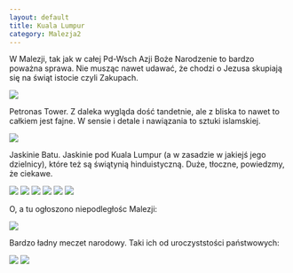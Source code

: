 ```yaml
---
layout: default
title: Kuala Lumpur
category: Malezja2
---
```


W Malezji, tak jak w całej Pd-Wsch Azji Boże Narodzenie to bardzo poważna sprawa. Nie musząc nawet udawać, że chodzi o Jezusa skupiają się na świąt istocie czyli Zakupach.

<img src='https://lh3.googleusercontent.com/QMN8eV0sAK309Jnl3JPA8IYUDCYQ0n86W5uMjoBfHRn-qkna_NgDfi_u8XNivtSmBdq0nUcqvH0wQb3o3wr83OvdHPZfC_TSp_LaKktsOEwz6Yt9UbD4-R5mGgvxPzCKQYOHImZ5En96WC53M-o8dqIQtbJSMa1uWrT4SvI7Vr4gXlbaT-zM3nxQv9AUxLTNPVT_iQVGpHTMqx-yGm_3lBLh4RWr_gN5hvvV48IcU7kCTwnFj_zuysf-x1F8L6I6-bIDOPj_OyKFGrnMHWapuWFiazG3RHyuCTb_4HcgRK1Pisk5LJ__SJIxp5K_N5n8f3Mcx3S4Wkn4yIwpKtNorR10oI56AXGiMiXwodkQEkkPO3NZq3pkV8EyrYf7qM-sMAQlOVzjAGHJ2ZyePNjgSYHfGKD7TtWwqZ_LlnZovgz746uz_Hh_-3Jp1RFp4-C3oIBHmcAFnhcLICbwMItzA9omZAywPKiDvrqlEUH-P15baYdVhKKOPs0nn-SpGJk7R3tlE0aY33y82JtVbapB9Bzyc64vXCT9tFmIYphQyKhfc9Yuou35NMVyHw5ovwYY1kEaNg=w1083-h609-no' srcset='https://lh3.googleusercontent.com/QMN8eV0sAK309Jnl3JPA8IYUDCYQ0n86W5uMjoBfHRn-qkna_NgDfi_u8XNivtSmBdq0nUcqvH0wQb3o3wr83OvdHPZfC_TSp_LaKktsOEwz6Yt9UbD4-R5mGgvxPzCKQYOHImZ5En96WC53M-o8dqIQtbJSMa1uWrT4SvI7Vr4gXlbaT-zM3nxQv9AUxLTNPVT_iQVGpHTMqx-yGm_3lBLh4RWr_gN5hvvV48IcU7kCTwnFj_zuysf-x1F8L6I6-bIDOPj_OyKFGrnMHWapuWFiazG3RHyuCTb_4HcgRK1Pisk5LJ__SJIxp5K_N5n8f3Mcx3S4Wkn4yIwpKtNorR10oI56AXGiMiXwodkQEkkPO3NZq3pkV8EyrYf7qM-sMAQlOVzjAGHJ2ZyePNjgSYHfGKD7TtWwqZ_LlnZovgz746uz_Hh_-3Jp1RFp4-C3oIBHmcAFnhcLICbwMItzA9omZAywPKiDvrqlEUH-P15baYdVhKKOPs0nn-SpGJk7R3tlE0aY33y82JtVbapB9Bzyc64vXCT9tFmIYphQyKhfc9Yuou35NMVyHw5ovwYY1kEaNg=w1400-h9999-no 1400w' srcset='https://lh3.googleusercontent.com/QMN8eV0sAK309Jnl3JPA8IYUDCYQ0n86W5uMjoBfHRn-qkna_NgDfi_u8XNivtSmBdq0nUcqvH0wQb3o3wr83OvdHPZfC_TSp_LaKktsOEwz6Yt9UbD4-R5mGgvxPzCKQYOHImZ5En96WC53M-o8dqIQtbJSMa1uWrT4SvI7Vr4gXlbaT-zM3nxQv9AUxLTNPVT_iQVGpHTMqx-yGm_3lBLh4RWr_gN5hvvV48IcU7kCTwnFj_zuysf-x1F8L6I6-bIDOPj_OyKFGrnMHWapuWFiazG3RHyuCTb_4HcgRK1Pisk5LJ__SJIxp5K_N5n8f3Mcx3S4Wkn4yIwpKtNorR10oI56AXGiMiXwodkQEkkPO3NZq3pkV8EyrYf7qM-sMAQlOVzjAGHJ2ZyePNjgSYHfGKD7TtWwqZ_LlnZovgz746uz_Hh_-3Jp1RFp4-C3oIBHmcAFnhcLICbwMItzA9omZAywPKiDvrqlEUH-P15baYdVhKKOPs0nn-SpGJk7R3tlE0aY33y82JtVbapB9Bzyc64vXCT9tFmIYphQyKhfc9Yuou35NMVyHw5ovwYY1kEaNg=w1950-h9999-no 1950w' />

Petronas Tower. Z daleka wygląda dość tandetnie, ale z bliska to nawet to całkiem jest fajne. W sensie i detale i nawiązania to sztuki islamskiej. 

<img src='https://lh3.googleusercontent.com/Ytt2Rb0lP25c3e9xfIHAdWFJ4tpj-_sZudKvqy8gPMBTVLIOfhAnOO1XloVmRdSoOoO9-kvreOPoZ59aPUH88uqT-L-gqSXRxG-2ML4gCRglx-LLmnHWpXWaITOyyflN3qpBH5wd2bS7YxAJymAMgxJP9QjtAD4CITecJJw6qpEn7IvmZ-KQxepRjrO338ER1OPraov4IrlsOZ9r6pyWwQynQkyryWX9oNP3F5mCdgYfvMNmeR1yqIoo4I6CyqeWYC6xlOhkQSCrYFTVf0IPAIUDvFbBSPACjge0c8JRhwdqcCB8SpDs8WcIfK1a-AOEXnvGHgFUkHpqxXQLVyX01NSf9nIZeO2WPh0RADRYbe7MVCI_o0U5w9dLnu6EaUGKqnasJLchztHSstKsZWpODFlBQDgYGKcfvcdqA7fAOpd1F65i463oEgB6cV6w4QvVXZWg8sqCXzqpoF2xZ8itK4fzStjazlzGOY7Vx8gCOwth4F1SBpuCY5umnnVB0WRRy2FXFuOtQ2v_V5sU9EMy_tNDO_G0FKO9kEunXhyzb3c9XuqbuTTqOTA827ZNfulMxQZNrg=w1083-h609-no' srcset='https://lh3.googleusercontent.com/Ytt2Rb0lP25c3e9xfIHAdWFJ4tpj-_sZudKvqy8gPMBTVLIOfhAnOO1XloVmRdSoOoO9-kvreOPoZ59aPUH88uqT-L-gqSXRxG-2ML4gCRglx-LLmnHWpXWaITOyyflN3qpBH5wd2bS7YxAJymAMgxJP9QjtAD4CITecJJw6qpEn7IvmZ-KQxepRjrO338ER1OPraov4IrlsOZ9r6pyWwQynQkyryWX9oNP3F5mCdgYfvMNmeR1yqIoo4I6CyqeWYC6xlOhkQSCrYFTVf0IPAIUDvFbBSPACjge0c8JRhwdqcCB8SpDs8WcIfK1a-AOEXnvGHgFUkHpqxXQLVyX01NSf9nIZeO2WPh0RADRYbe7MVCI_o0U5w9dLnu6EaUGKqnasJLchztHSstKsZWpODFlBQDgYGKcfvcdqA7fAOpd1F65i463oEgB6cV6w4QvVXZWg8sqCXzqpoF2xZ8itK4fzStjazlzGOY7Vx8gCOwth4F1SBpuCY5umnnVB0WRRy2FXFuOtQ2v_V5sU9EMy_tNDO_G0FKO9kEunXhyzb3c9XuqbuTTqOTA827ZNfulMxQZNrg=w1400-h9999-no 1400w' srcset='https://lh3.googleusercontent.com/Ytt2Rb0lP25c3e9xfIHAdWFJ4tpj-_sZudKvqy8gPMBTVLIOfhAnOO1XloVmRdSoOoO9-kvreOPoZ59aPUH88uqT-L-gqSXRxG-2ML4gCRglx-LLmnHWpXWaITOyyflN3qpBH5wd2bS7YxAJymAMgxJP9QjtAD4CITecJJw6qpEn7IvmZ-KQxepRjrO338ER1OPraov4IrlsOZ9r6pyWwQynQkyryWX9oNP3F5mCdgYfvMNmeR1yqIoo4I6CyqeWYC6xlOhkQSCrYFTVf0IPAIUDvFbBSPACjge0c8JRhwdqcCB8SpDs8WcIfK1a-AOEXnvGHgFUkHpqxXQLVyX01NSf9nIZeO2WPh0RADRYbe7MVCI_o0U5w9dLnu6EaUGKqnasJLchztHSstKsZWpODFlBQDgYGKcfvcdqA7fAOpd1F65i463oEgB6cV6w4QvVXZWg8sqCXzqpoF2xZ8itK4fzStjazlzGOY7Vx8gCOwth4F1SBpuCY5umnnVB0WRRy2FXFuOtQ2v_V5sU9EMy_tNDO_G0FKO9kEunXhyzb3c9XuqbuTTqOTA827ZNfulMxQZNrg=w1950-h9999-no 1950w' />

Jaskinie Batu. Jaskinie pod Kuala Lumpur (a w zasadzie w jakiejś jego dzielnicy), które też są świątynią hinduistyczną. Duże, tłoczne, powiedzmy, że ciekawe.

<img src='https://lh3.googleusercontent.com/-t2ie37LwF8GCC3l-d5NbQwr-8mMaGB0MLESy4ZVPqVwZ545AZwOy2HQhn63mjyeH1DplkjV3S9RiPOBkJbi--nx6fqNeFW0WK6koZakGhIWsLhsUG6lYx7H2-7dPLB00o6h138h8mjwVNKhlRSSJE7XP6dpo6nt1xwR1b9DpWelOHHWAm7E-InkXoMQTdrv1t0Sq1xaf3zOlNNauM1p7TesFMC73xTz__xMu5QoMRCc9zi7gKlw2ChFf1zrpToydouhZtLszh4WXA1TSKHokiP8UgVeEWMgcAhXULHvcOnTDOaWdExWy_p24XeUzWbyrcZhYMPYYmtd-HV35_W8-vu9sgCVXvFJeov9QluJ2R_mvDtdd5yW-SkV8swP7Rhutg1lSFxlrstxSPhkN_88YomzFBwo8iRhjfh9F5gDNpFXdzC8FqpG5KmV__ZsEYCazoCgpRT93wezCK1qobCsAWWm76C_4YiElM4FPwlsnyVecyVY1ZRprmu2NHXZUqPsy7kxCULcuqVd0TjH2EzDdHvhiJ0RYpKDiMd-UxH9lyFeLYWo1t053SjP0PY4bls6vhFC2A=w1083-h609-no' srcset='https://lh3.googleusercontent.com/-t2ie37LwF8GCC3l-d5NbQwr-8mMaGB0MLESy4ZVPqVwZ545AZwOy2HQhn63mjyeH1DplkjV3S9RiPOBkJbi--nx6fqNeFW0WK6koZakGhIWsLhsUG6lYx7H2-7dPLB00o6h138h8mjwVNKhlRSSJE7XP6dpo6nt1xwR1b9DpWelOHHWAm7E-InkXoMQTdrv1t0Sq1xaf3zOlNNauM1p7TesFMC73xTz__xMu5QoMRCc9zi7gKlw2ChFf1zrpToydouhZtLszh4WXA1TSKHokiP8UgVeEWMgcAhXULHvcOnTDOaWdExWy_p24XeUzWbyrcZhYMPYYmtd-HV35_W8-vu9sgCVXvFJeov9QluJ2R_mvDtdd5yW-SkV8swP7Rhutg1lSFxlrstxSPhkN_88YomzFBwo8iRhjfh9F5gDNpFXdzC8FqpG5KmV__ZsEYCazoCgpRT93wezCK1qobCsAWWm76C_4YiElM4FPwlsnyVecyVY1ZRprmu2NHXZUqPsy7kxCULcuqVd0TjH2EzDdHvhiJ0RYpKDiMd-UxH9lyFeLYWo1t053SjP0PY4bls6vhFC2A=w1400-h9999-no 1400w' srcset='https://lh3.googleusercontent.com/-t2ie37LwF8GCC3l-d5NbQwr-8mMaGB0MLESy4ZVPqVwZ545AZwOy2HQhn63mjyeH1DplkjV3S9RiPOBkJbi--nx6fqNeFW0WK6koZakGhIWsLhsUG6lYx7H2-7dPLB00o6h138h8mjwVNKhlRSSJE7XP6dpo6nt1xwR1b9DpWelOHHWAm7E-InkXoMQTdrv1t0Sq1xaf3zOlNNauM1p7TesFMC73xTz__xMu5QoMRCc9zi7gKlw2ChFf1zrpToydouhZtLszh4WXA1TSKHokiP8UgVeEWMgcAhXULHvcOnTDOaWdExWy_p24XeUzWbyrcZhYMPYYmtd-HV35_W8-vu9sgCVXvFJeov9QluJ2R_mvDtdd5yW-SkV8swP7Rhutg1lSFxlrstxSPhkN_88YomzFBwo8iRhjfh9F5gDNpFXdzC8FqpG5KmV__ZsEYCazoCgpRT93wezCK1qobCsAWWm76C_4YiElM4FPwlsnyVecyVY1ZRprmu2NHXZUqPsy7kxCULcuqVd0TjH2EzDdHvhiJ0RYpKDiMd-UxH9lyFeLYWo1t053SjP0PY4bls6vhFC2A=w1950-h9999-no 1950w' />

<img src='https://lh3.googleusercontent.com/RpaC9k6z7Z5wVyYK_9yhYRpHdcYBCoifnbCZla7-WZWbjlNyP6PYdgxRTvjzu-YWM_-gk05kswFxrIHzRpa9ayY0xPtEDTOudPgshUjxkAD8qCDEDQsDjP-BveMeur9cfhX9bevwKPPZMj18atKq8vH9jJ-dRCWeHraTyoG0WhZQAsiAEazmT3LHfoM9S4MEFgdKTvam3ygpS0eo-qMhgS6faVAGtO3-O8zbb299mSvRI89b80FCWBY5DIVbBr_I5oY78OYpA_ai9JqpzH_oSl3rbOwC4egsPrRlZVIKbD4izE8Akq4es1sSvpyzTCZ26nEsW05m67ICJaaELXNWR2Bs0lUZ2GawsR9ZH1FWrs0eyn17kAVdDGKOg9YKgdhBbUf5ERt0VCsqrUmnjHIp7I0__nKtO3llfR9tFEv31JywvvfWwn9Dtl-yDQOuRGs5c6yLkiD0Ja0_0Fte4c0TiDzU-HeppE5ir7PXFBUdtfHrpVdloth9inXg9dekxfGqvHu9_0YvnNoEQWpRfNMyM9kIlALSOKkItszbrhuVCassquCq0e9pmi4krUKrcHWnta9d4w=w1083-h609-no' srcset='https://lh3.googleusercontent.com/RpaC9k6z7Z5wVyYK_9yhYRpHdcYBCoifnbCZla7-WZWbjlNyP6PYdgxRTvjzu-YWM_-gk05kswFxrIHzRpa9ayY0xPtEDTOudPgshUjxkAD8qCDEDQsDjP-BveMeur9cfhX9bevwKPPZMj18atKq8vH9jJ-dRCWeHraTyoG0WhZQAsiAEazmT3LHfoM9S4MEFgdKTvam3ygpS0eo-qMhgS6faVAGtO3-O8zbb299mSvRI89b80FCWBY5DIVbBr_I5oY78OYpA_ai9JqpzH_oSl3rbOwC4egsPrRlZVIKbD4izE8Akq4es1sSvpyzTCZ26nEsW05m67ICJaaELXNWR2Bs0lUZ2GawsR9ZH1FWrs0eyn17kAVdDGKOg9YKgdhBbUf5ERt0VCsqrUmnjHIp7I0__nKtO3llfR9tFEv31JywvvfWwn9Dtl-yDQOuRGs5c6yLkiD0Ja0_0Fte4c0TiDzU-HeppE5ir7PXFBUdtfHrpVdloth9inXg9dekxfGqvHu9_0YvnNoEQWpRfNMyM9kIlALSOKkItszbrhuVCassquCq0e9pmi4krUKrcHWnta9d4w=w1400-h9999-no 1400w' srcset='https://lh3.googleusercontent.com/RpaC9k6z7Z5wVyYK_9yhYRpHdcYBCoifnbCZla7-WZWbjlNyP6PYdgxRTvjzu-YWM_-gk05kswFxrIHzRpa9ayY0xPtEDTOudPgshUjxkAD8qCDEDQsDjP-BveMeur9cfhX9bevwKPPZMj18atKq8vH9jJ-dRCWeHraTyoG0WhZQAsiAEazmT3LHfoM9S4MEFgdKTvam3ygpS0eo-qMhgS6faVAGtO3-O8zbb299mSvRI89b80FCWBY5DIVbBr_I5oY78OYpA_ai9JqpzH_oSl3rbOwC4egsPrRlZVIKbD4izE8Akq4es1sSvpyzTCZ26nEsW05m67ICJaaELXNWR2Bs0lUZ2GawsR9ZH1FWrs0eyn17kAVdDGKOg9YKgdhBbUf5ERt0VCsqrUmnjHIp7I0__nKtO3llfR9tFEv31JywvvfWwn9Dtl-yDQOuRGs5c6yLkiD0Ja0_0Fte4c0TiDzU-HeppE5ir7PXFBUdtfHrpVdloth9inXg9dekxfGqvHu9_0YvnNoEQWpRfNMyM9kIlALSOKkItszbrhuVCassquCq0e9pmi4krUKrcHWnta9d4w=w1950-h9999-no 1950w' />

<img src='https://lh3.googleusercontent.com/tU2aIsDa1u7hinOpkFujecHwsqhIGARgyojGe4IAPlQOngVnRcb1Zpx5fqLUaWrY3eU6_8sqQ6wVF1xnreLS9GqUTAKGdd6lr2qK40TPPNDDNSqeO8cB43wQ6GLhmI3ZdkVrZTgk5RGJ6GfLX0I-tsNIC8Ea-P4l8u_1w6F75ICDstBby3CTvTgpAuT4DPhxLPDC98Cxq8QAClySMaEn8ZuJoYx4NcbLYR3DNq4UD5iY3Ukr6_JOAWyitOHCjxfDuRoEDIIDBllmdiQUe3Xgwg1oNYSJ0NkfMcqhdIw9yeCxtSjWl0a_kVrP_xFt-HMrU4zq5Xmqxq-qg6qpeFwcfJO7AfrepMBPkuYS0xf3aZyMLd6z2LH_g4g53uhM8vHGIqCQH15VjMoIJFRdSqKkZGU1ggUMhqSGPGTQSOyEwgU69Zfdi1X1vifTPODOA7hgrxZrlM9_hn6_9fiGISvULuL57tsFfi0bnht5p_rtJ2b2dzc8jOo9f9di_LLWyJhtq3Stu-zUbI1AtHndXn6wqs43EpMp-ZhblIBoag04llZ0L_lopW0ebSinMY4Qv3ellTb_Zw=w1083-h610-no' srcset='https://lh3.googleusercontent.com/tU2aIsDa1u7hinOpkFujecHwsqhIGARgyojGe4IAPlQOngVnRcb1Zpx5fqLUaWrY3eU6_8sqQ6wVF1xnreLS9GqUTAKGdd6lr2qK40TPPNDDNSqeO8cB43wQ6GLhmI3ZdkVrZTgk5RGJ6GfLX0I-tsNIC8Ea-P4l8u_1w6F75ICDstBby3CTvTgpAuT4DPhxLPDC98Cxq8QAClySMaEn8ZuJoYx4NcbLYR3DNq4UD5iY3Ukr6_JOAWyitOHCjxfDuRoEDIIDBllmdiQUe3Xgwg1oNYSJ0NkfMcqhdIw9yeCxtSjWl0a_kVrP_xFt-HMrU4zq5Xmqxq-qg6qpeFwcfJO7AfrepMBPkuYS0xf3aZyMLd6z2LH_g4g53uhM8vHGIqCQH15VjMoIJFRdSqKkZGU1ggUMhqSGPGTQSOyEwgU69Zfdi1X1vifTPODOA7hgrxZrlM9_hn6_9fiGISvULuL57tsFfi0bnht5p_rtJ2b2dzc8jOo9f9di_LLWyJhtq3Stu-zUbI1AtHndXn6wqs43EpMp-ZhblIBoag04llZ0L_lopW0ebSinMY4Qv3ellTb_Zw=w1400-h9999-no 1400w' srcset='https://lh3.googleusercontent.com/tU2aIsDa1u7hinOpkFujecHwsqhIGARgyojGe4IAPlQOngVnRcb1Zpx5fqLUaWrY3eU6_8sqQ6wVF1xnreLS9GqUTAKGdd6lr2qK40TPPNDDNSqeO8cB43wQ6GLhmI3ZdkVrZTgk5RGJ6GfLX0I-tsNIC8Ea-P4l8u_1w6F75ICDstBby3CTvTgpAuT4DPhxLPDC98Cxq8QAClySMaEn8ZuJoYx4NcbLYR3DNq4UD5iY3Ukr6_JOAWyitOHCjxfDuRoEDIIDBllmdiQUe3Xgwg1oNYSJ0NkfMcqhdIw9yeCxtSjWl0a_kVrP_xFt-HMrU4zq5Xmqxq-qg6qpeFwcfJO7AfrepMBPkuYS0xf3aZyMLd6z2LH_g4g53uhM8vHGIqCQH15VjMoIJFRdSqKkZGU1ggUMhqSGPGTQSOyEwgU69Zfdi1X1vifTPODOA7hgrxZrlM9_hn6_9fiGISvULuL57tsFfi0bnht5p_rtJ2b2dzc8jOo9f9di_LLWyJhtq3Stu-zUbI1AtHndXn6wqs43EpMp-ZhblIBoag04llZ0L_lopW0ebSinMY4Qv3ellTb_Zw=w1950-h9999-no 1950w ' />

<img src='https://lh3.googleusercontent.com/jA-jFLvsGFSDVVLpofs1zO9MQWWHJZh2qWtajAn0OtBPPdwHyvoeCGcaYu4m56NJ63DTR6AVbjhK3ZwVHg_DTi8F7BjsY2mKYEwh9ElFLSj_IJdvo7bgKnttCW9yCTCyp6KaTn-BY7BynG3vxhXwJesgCjPXx4RMPlLOELF_XhaIXru8qk1SkcwvtEG7T5UkK8YpbJcd4Sizfi9dOoxKMkKVz4_y6XgCdV-JHgYLFZYfTSjg51ttHjfUlJkK7shRLNuO0R8BPQO5CtGg1ryv-8I5LZ0VC1CFv1tYbF_njMo9IXm2kV8fn5Wl5W9s9SyJWfn9spq6MH2e2UjoSc5I6WeluuF2ggBr7eQdq5yit94lMpY_QxXomwEHgK7PlDzKrUqxnsY_MpcFslBm4uXmmIC7ViY7mwJHGjl1pZjtIqsLzx_faTfbsp7Vq7lV3kQgTYPD826BT0-I1YuQdAKv-fRaMzPPW5z8gv4k1_n_aXAQoLhU8X1okMYDURDBnPmzWHgNdPmpO0h-afxK9aPVvGcZ5OVbJebbZiAOI7ekA2iNF5sIfFbff3V6IQ1IEA58PwaMqg=w1083-h609-no' srcset='https://lh3.googleusercontent.com/jA-jFLvsGFSDVVLpofs1zO9MQWWHJZh2qWtajAn0OtBPPdwHyvoeCGcaYu4m56NJ63DTR6AVbjhK3ZwVHg_DTi8F7BjsY2mKYEwh9ElFLSj_IJdvo7bgKnttCW9yCTCyp6KaTn-BY7BynG3vxhXwJesgCjPXx4RMPlLOELF_XhaIXru8qk1SkcwvtEG7T5UkK8YpbJcd4Sizfi9dOoxKMkKVz4_y6XgCdV-JHgYLFZYfTSjg51ttHjfUlJkK7shRLNuO0R8BPQO5CtGg1ryv-8I5LZ0VC1CFv1tYbF_njMo9IXm2kV8fn5Wl5W9s9SyJWfn9spq6MH2e2UjoSc5I6WeluuF2ggBr7eQdq5yit94lMpY_QxXomwEHgK7PlDzKrUqxnsY_MpcFslBm4uXmmIC7ViY7mwJHGjl1pZjtIqsLzx_faTfbsp7Vq7lV3kQgTYPD826BT0-I1YuQdAKv-fRaMzPPW5z8gv4k1_n_aXAQoLhU8X1okMYDURDBnPmzWHgNdPmpO0h-afxK9aPVvGcZ5OVbJebbZiAOI7ekA2iNF5sIfFbff3V6IQ1IEA58PwaMqg=w1400-h9999-no 1400w' srcset='https://lh3.googleusercontent.com/jA-jFLvsGFSDVVLpofs1zO9MQWWHJZh2qWtajAn0OtBPPdwHyvoeCGcaYu4m56NJ63DTR6AVbjhK3ZwVHg_DTi8F7BjsY2mKYEwh9ElFLSj_IJdvo7bgKnttCW9yCTCyp6KaTn-BY7BynG3vxhXwJesgCjPXx4RMPlLOELF_XhaIXru8qk1SkcwvtEG7T5UkK8YpbJcd4Sizfi9dOoxKMkKVz4_y6XgCdV-JHgYLFZYfTSjg51ttHjfUlJkK7shRLNuO0R8BPQO5CtGg1ryv-8I5LZ0VC1CFv1tYbF_njMo9IXm2kV8fn5Wl5W9s9SyJWfn9spq6MH2e2UjoSc5I6WeluuF2ggBr7eQdq5yit94lMpY_QxXomwEHgK7PlDzKrUqxnsY_MpcFslBm4uXmmIC7ViY7mwJHGjl1pZjtIqsLzx_faTfbsp7Vq7lV3kQgTYPD826BT0-I1YuQdAKv-fRaMzPPW5z8gv4k1_n_aXAQoLhU8X1okMYDURDBnPmzWHgNdPmpO0h-afxK9aPVvGcZ5OVbJebbZiAOI7ekA2iNF5sIfFbff3V6IQ1IEA58PwaMqg=w1950-h9999-no 1950w' />

<img src='https://lh3.googleusercontent.com/6DpOhdFS0q3vw7_5ok37liocqsTxFDPqkYORoWNYqvC5Q5V4oVJP356MDvS7HKoPZ50vGOqzw5Mz4sSELldyYV15Hv3Dx215yj-3PI6gim3fsnpGhpvjpQwrCEU5i6XQigK69p9Ei1OT-ZwRkR0iqUi-Mqt1dhkExuZOeGWO52xKb0tKiwDs-2DpBd_r8mSfpnu_n4qK5aDf4XQ1EgLqf_aWdD9PaO725B5CfNHkP-jX-L19Di0CB_bbLY6K7SmC0UnCrmsbhh9qm_TvQ86GIy2NPHttDU91dYiqnyNheUMp3fQ9sAOeh0cxEdK3ESZfjBeDmfuRrW0Al88erTQBh_7o35ZjDIYqQJDtam2PUZ8hivd2VbADqGsHy6HLwF64zyxVA-4f8HTY9vqenN9-A8pQOa3RoqKJf_1JmMkTSHfOyiF0gzNpq8HD1vmVvOqDV5Sg-iZBpx1NCmzDMaDM9ns_-zjZmHKx2rBRwyXlGqQ721zcbPCQBcCRPELxRhiNIeoDP-RX9TvFTsYY_uMnNLI0E-UrHkXmghq76c1uHWWR0SnoixmlZlJD6WlCMGVmyH3i-Q=w1083-h609-no' srcset='https://lh3.googleusercontent.com/6DpOhdFS0q3vw7_5ok37liocqsTxFDPqkYORoWNYqvC5Q5V4oVJP356MDvS7HKoPZ50vGOqzw5Mz4sSELldyYV15Hv3Dx215yj-3PI6gim3fsnpGhpvjpQwrCEU5i6XQigK69p9Ei1OT-ZwRkR0iqUi-Mqt1dhkExuZOeGWO52xKb0tKiwDs-2DpBd_r8mSfpnu_n4qK5aDf4XQ1EgLqf_aWdD9PaO725B5CfNHkP-jX-L19Di0CB_bbLY6K7SmC0UnCrmsbhh9qm_TvQ86GIy2NPHttDU91dYiqnyNheUMp3fQ9sAOeh0cxEdK3ESZfjBeDmfuRrW0Al88erTQBh_7o35ZjDIYqQJDtam2PUZ8hivd2VbADqGsHy6HLwF64zyxVA-4f8HTY9vqenN9-A8pQOa3RoqKJf_1JmMkTSHfOyiF0gzNpq8HD1vmVvOqDV5Sg-iZBpx1NCmzDMaDM9ns_-zjZmHKx2rBRwyXlGqQ721zcbPCQBcCRPELxRhiNIeoDP-RX9TvFTsYY_uMnNLI0E-UrHkXmghq76c1uHWWR0SnoixmlZlJD6WlCMGVmyH3i-Q=w1400-h9999-no 1400w' srcset='https://lh3.googleusercontent.com/6DpOhdFS0q3vw7_5ok37liocqsTxFDPqkYORoWNYqvC5Q5V4oVJP356MDvS7HKoPZ50vGOqzw5Mz4sSELldyYV15Hv3Dx215yj-3PI6gim3fsnpGhpvjpQwrCEU5i6XQigK69p9Ei1OT-ZwRkR0iqUi-Mqt1dhkExuZOeGWO52xKb0tKiwDs-2DpBd_r8mSfpnu_n4qK5aDf4XQ1EgLqf_aWdD9PaO725B5CfNHkP-jX-L19Di0CB_bbLY6K7SmC0UnCrmsbhh9qm_TvQ86GIy2NPHttDU91dYiqnyNheUMp3fQ9sAOeh0cxEdK3ESZfjBeDmfuRrW0Al88erTQBh_7o35ZjDIYqQJDtam2PUZ8hivd2VbADqGsHy6HLwF64zyxVA-4f8HTY9vqenN9-A8pQOa3RoqKJf_1JmMkTSHfOyiF0gzNpq8HD1vmVvOqDV5Sg-iZBpx1NCmzDMaDM9ns_-zjZmHKx2rBRwyXlGqQ721zcbPCQBcCRPELxRhiNIeoDP-RX9TvFTsYY_uMnNLI0E-UrHkXmghq76c1uHWWR0SnoixmlZlJD6WlCMGVmyH3i-Q=w1950-h9999-no 1950w' />

<img src='https://lh3.googleusercontent.com/ZbMbvRe-StvtMTNPDS5-6_HiroIybZpHcbjsJPhJBUBjk-ooXIyxaVb_IDmDd9V8VIREKYwU3g5KABmVoxPLd6vVMceEYnEkyXtW3ZFn-SSoZLLmXtZo3IKgejGqsClb7XAMh7iBDHNW8BlCh0E1hs2Fn-sQpimVhhGZxS_4jgiMd5DwLFSbhI8a5axK_ApKvF1Z55w9zd2jewMHELdx8JfMkJ8cwXGyAEhPWdf6Ss5gc0Dyda2WLOZFwcA0ai2ZPPYqtPDjSp0h_O8zyKxwiiCELgX1RrUhByi5qA_y2Vanu_H9v8DqzfEucoSTCEsg6K-6Sqi3EkqONM6Vf9DX-54D7ugEulT615F09TUcmahAraRUPfzf2lB8J0F-_7HYtJ1FNQPRzNP5aVffVDaWLt3zPxwS01Sx-Qhi8VFl2X3zg5Lqff3c3qfcjHnOctOsIEnz4PXy3CiKlOQkKdLmi0u_iQ2U8jrM4ZA_l8B8V09cziDcidRQ2fZxlvJ1J7f8LOj70gYU3CZUKOIgyERqIQ5ikLK6gHbQBYYcHvcnGZjQImUeeTjm5aVTyqqaEMeOiVI2rQ=w1083-h609-no' srcset='https://lh3.googleusercontent.com/ZbMbvRe-StvtMTNPDS5-6_HiroIybZpHcbjsJPhJBUBjk-ooXIyxaVb_IDmDd9V8VIREKYwU3g5KABmVoxPLd6vVMceEYnEkyXtW3ZFn-SSoZLLmXtZo3IKgejGqsClb7XAMh7iBDHNW8BlCh0E1hs2Fn-sQpimVhhGZxS_4jgiMd5DwLFSbhI8a5axK_ApKvF1Z55w9zd2jewMHELdx8JfMkJ8cwXGyAEhPWdf6Ss5gc0Dyda2WLOZFwcA0ai2ZPPYqtPDjSp0h_O8zyKxwiiCELgX1RrUhByi5qA_y2Vanu_H9v8DqzfEucoSTCEsg6K-6Sqi3EkqONM6Vf9DX-54D7ugEulT615F09TUcmahAraRUPfzf2lB8J0F-_7HYtJ1FNQPRzNP5aVffVDaWLt3zPxwS01Sx-Qhi8VFl2X3zg5Lqff3c3qfcjHnOctOsIEnz4PXy3CiKlOQkKdLmi0u_iQ2U8jrM4ZA_l8B8V09cziDcidRQ2fZxlvJ1J7f8LOj70gYU3CZUKOIgyERqIQ5ikLK6gHbQBYYcHvcnGZjQImUeeTjm5aVTyqqaEMeOiVI2rQ=w1400-h9999-no 1400w' srcset='https://lh3.googleusercontent.com/ZbMbvRe-StvtMTNPDS5-6_HiroIybZpHcbjsJPhJBUBjk-ooXIyxaVb_IDmDd9V8VIREKYwU3g5KABmVoxPLd6vVMceEYnEkyXtW3ZFn-SSoZLLmXtZo3IKgejGqsClb7XAMh7iBDHNW8BlCh0E1hs2Fn-sQpimVhhGZxS_4jgiMd5DwLFSbhI8a5axK_ApKvF1Z55w9zd2jewMHELdx8JfMkJ8cwXGyAEhPWdf6Ss5gc0Dyda2WLOZFwcA0ai2ZPPYqtPDjSp0h_O8zyKxwiiCELgX1RrUhByi5qA_y2Vanu_H9v8DqzfEucoSTCEsg6K-6Sqi3EkqONM6Vf9DX-54D7ugEulT615F09TUcmahAraRUPfzf2lB8J0F-_7HYtJ1FNQPRzNP5aVffVDaWLt3zPxwS01Sx-Qhi8VFl2X3zg5Lqff3c3qfcjHnOctOsIEnz4PXy3CiKlOQkKdLmi0u_iQ2U8jrM4ZA_l8B8V09cziDcidRQ2fZxlvJ1J7f8LOj70gYU3CZUKOIgyERqIQ5ikLK6gHbQBYYcHvcnGZjQImUeeTjm5aVTyqqaEMeOiVI2rQ=w1950-h9999-no 1950w' />

O, a tu ogłoszono niepodległośc Malezji:

<img src='https://lh3.googleusercontent.com/NoYiHXTqCD08pphn9qyoSAbz97hbX3p3fG_9FMXTFaeI2c08e1mRsr-mops4-wDXOeE_0LKj90BqscIPywHzhLejGyalY-JGJou6pF7gk2PuSxdJVr0aHhtLP2lI_6kdDZEOtUBC58gUmFC2BM1t6zFQq9f9tgidZNZ0gmMZMDrjF18R-EIYNf6gjCsEs-40DxlfzaXPD1_XlyZQ_JzjK5vZ9DVZMrbqtaY2YyoIMatzrzespFFFSgPF3gfHTGlxeBlvRXumJQ8izHnKEf8SBpfzExeU2_PrzB-YfqqKyVcOGHnfqIhDEKiuu6GzH2bhOyBmKKyxDXTwrfOiXw3iWfKxEAx2oJbf-soAI07qjVbp_dZiY_NgH1FQOlyuQJFvVhSB-mlKaoqgrgXk3fVuotKP-iyU9n5cbMh2jscGhmK4gAX3hFiNEPa7NH2gQ4vybL_4Ria2nS34xbDOPSuSqOgkyW1e-npFz5KMkURiLhLkqeh354Z8jitVWd-MfZw5gargdlUwSQ1fYHvARHa2SMYvqZMHCfEAgezRs43hISvA9992FHWisTQJs6sR4Ajj_z-8kw=w1083-h609-no' srcset='https://lh3.googleusercontent.com/NoYiHXTqCD08pphn9qyoSAbz97hbX3p3fG_9FMXTFaeI2c08e1mRsr-mops4-wDXOeE_0LKj90BqscIPywHzhLejGyalY-JGJou6pF7gk2PuSxdJVr0aHhtLP2lI_6kdDZEOtUBC58gUmFC2BM1t6zFQq9f9tgidZNZ0gmMZMDrjF18R-EIYNf6gjCsEs-40DxlfzaXPD1_XlyZQ_JzjK5vZ9DVZMrbqtaY2YyoIMatzrzespFFFSgPF3gfHTGlxeBlvRXumJQ8izHnKEf8SBpfzExeU2_PrzB-YfqqKyVcOGHnfqIhDEKiuu6GzH2bhOyBmKKyxDXTwrfOiXw3iWfKxEAx2oJbf-soAI07qjVbp_dZiY_NgH1FQOlyuQJFvVhSB-mlKaoqgrgXk3fVuotKP-iyU9n5cbMh2jscGhmK4gAX3hFiNEPa7NH2gQ4vybL_4Ria2nS34xbDOPSuSqOgkyW1e-npFz5KMkURiLhLkqeh354Z8jitVWd-MfZw5gargdlUwSQ1fYHvARHa2SMYvqZMHCfEAgezRs43hISvA9992FHWisTQJs6sR4Ajj_z-8kw=w1400-h9999-no 1400w' srcset='https://lh3.googleusercontent.com/NoYiHXTqCD08pphn9qyoSAbz97hbX3p3fG_9FMXTFaeI2c08e1mRsr-mops4-wDXOeE_0LKj90BqscIPywHzhLejGyalY-JGJou6pF7gk2PuSxdJVr0aHhtLP2lI_6kdDZEOtUBC58gUmFC2BM1t6zFQq9f9tgidZNZ0gmMZMDrjF18R-EIYNf6gjCsEs-40DxlfzaXPD1_XlyZQ_JzjK5vZ9DVZMrbqtaY2YyoIMatzrzespFFFSgPF3gfHTGlxeBlvRXumJQ8izHnKEf8SBpfzExeU2_PrzB-YfqqKyVcOGHnfqIhDEKiuu6GzH2bhOyBmKKyxDXTwrfOiXw3iWfKxEAx2oJbf-soAI07qjVbp_dZiY_NgH1FQOlyuQJFvVhSB-mlKaoqgrgXk3fVuotKP-iyU9n5cbMh2jscGhmK4gAX3hFiNEPa7NH2gQ4vybL_4Ria2nS34xbDOPSuSqOgkyW1e-npFz5KMkURiLhLkqeh354Z8jitVWd-MfZw5gargdlUwSQ1fYHvARHa2SMYvqZMHCfEAgezRs43hISvA9992FHWisTQJs6sR4Ajj_z-8kw=w1950-h9999-no 1950w' />

Bardzo ładny meczet narodowy. Taki ich od uroczyststości państwowych:

<img src='https://lh3.googleusercontent.com/9qhHJlQN0wcJGhHTHvRvhADPJFUEFZUk8GIUC5SCG54vf3Brn-k40uAIDgtFcggZ9oWD67haRKObzD-ZZvMkm8D6AkAYIGvC53ZQFeZR95E0XWgeHQRHOT02f1RURfVKIXg6T_UBoNIc9Qht8I8p-vSU67gOlZNLPWMffLPJx_JAficALfH8zDIMcMyfbsbTnhoB-EAJxm_utS5NW4biK-DLPCdHEiRNGCl2zoupZab5atgJphA2zpSNwuAasPA4cqZ6h8WfkljEjTvda7t1nQqoSdhuwthwSkhlMTlQTDLUCp_8ATOMbwt3BUSWOUByfN8ng8dBAlqAJIcqP0Fe3ZiioMiqzELQhBgnTTeiaMYqjdGEhoLOdNMmluKtMLrkpXM1bCpbsahovVnexDNSDSOuBKhtenxzOx5RrNwiufdMFSDjKFyzjXngHsfb0A3EaStfCszHCaR1n_-miR9-3RslxeEeTsM_xNL61t7rL7N2OfDRtBK3Jn_EW8apeN2gQy6IoTo-5iVRhi1S5UL2uQix-_bSYrKW0TfBlW5iqUR_3UGEHeCFrJOWxhkTmVxlPlPt1g=w1083-h609-no' srcset='https://lh3.googleusercontent.com/9qhHJlQN0wcJGhHTHvRvhADPJFUEFZUk8GIUC5SCG54vf3Brn-k40uAIDgtFcggZ9oWD67haRKObzD-ZZvMkm8D6AkAYIGvC53ZQFeZR95E0XWgeHQRHOT02f1RURfVKIXg6T_UBoNIc9Qht8I8p-vSU67gOlZNLPWMffLPJx_JAficALfH8zDIMcMyfbsbTnhoB-EAJxm_utS5NW4biK-DLPCdHEiRNGCl2zoupZab5atgJphA2zpSNwuAasPA4cqZ6h8WfkljEjTvda7t1nQqoSdhuwthwSkhlMTlQTDLUCp_8ATOMbwt3BUSWOUByfN8ng8dBAlqAJIcqP0Fe3ZiioMiqzELQhBgnTTeiaMYqjdGEhoLOdNMmluKtMLrkpXM1bCpbsahovVnexDNSDSOuBKhtenxzOx5RrNwiufdMFSDjKFyzjXngHsfb0A3EaStfCszHCaR1n_-miR9-3RslxeEeTsM_xNL61t7rL7N2OfDRtBK3Jn_EW8apeN2gQy6IoTo-5iVRhi1S5UL2uQix-_bSYrKW0TfBlW5iqUR_3UGEHeCFrJOWxhkTmVxlPlPt1g=w1400-h9999-no 1400w' srcset='https://lh3.googleusercontent.com/9qhHJlQN0wcJGhHTHvRvhADPJFUEFZUk8GIUC5SCG54vf3Brn-k40uAIDgtFcggZ9oWD67haRKObzD-ZZvMkm8D6AkAYIGvC53ZQFeZR95E0XWgeHQRHOT02f1RURfVKIXg6T_UBoNIc9Qht8I8p-vSU67gOlZNLPWMffLPJx_JAficALfH8zDIMcMyfbsbTnhoB-EAJxm_utS5NW4biK-DLPCdHEiRNGCl2zoupZab5atgJphA2zpSNwuAasPA4cqZ6h8WfkljEjTvda7t1nQqoSdhuwthwSkhlMTlQTDLUCp_8ATOMbwt3BUSWOUByfN8ng8dBAlqAJIcqP0Fe3ZiioMiqzELQhBgnTTeiaMYqjdGEhoLOdNMmluKtMLrkpXM1bCpbsahovVnexDNSDSOuBKhtenxzOx5RrNwiufdMFSDjKFyzjXngHsfb0A3EaStfCszHCaR1n_-miR9-3RslxeEeTsM_xNL61t7rL7N2OfDRtBK3Jn_EW8apeN2gQy6IoTo-5iVRhi1S5UL2uQix-_bSYrKW0TfBlW5iqUR_3UGEHeCFrJOWxhkTmVxlPlPt1g=w1950-h9999-no 1950w' />

<img src='https://lh3.googleusercontent.com/TBxFTYOJz-i3tCl4Xb2zObWuZBrbpc8Sb__pKG4xmq39oihE8sitUGegsvwtwj5a9UamQzbL8mu_RiW4Hl9QoI68KJjb4Ny_NaiMMI71fEf1-18s0I7_MZXqQPXcImfCuNyK_gpYDM7aB3g4JJLZiN_wyGp28q1XTPiFTO-5e5CbJv7-U8s3YLo-lxd8g9WvJAAfXmlkAYqvv-UiClp3ubr44RHb-w5ChEe6DoucfT6kwwikEWUGU9IMnpfMJIYMyooMZO2EiB8O5Sn8pXUvRR7bwKAIonAi8LXmPW9E5L9oSVLc6ki-qfFxmlFb3yCyOyVqvFhzoWXCIBeqaLjgCUIrjUOjyEl7Z0RCtIZffgvUJoNX37VH8--g9otoAJA0IA-R5EschXsKy7XvAwE-fl2JqpvO0auQJ3730ZnJNm_cZs9fndnw0f-bR49Y7hMRPRSK6uC7OPUpkCo4oUu56pi5-WKt-7IzEsORv80Im3rEQ-SkWeR027ecBXs4jd8xzYrMADbgc0Fv9Z89gUdW8YsVCvgak2oKpOyFRv3XF6RVZObtz1MahE6exQVtRFKLNOBLUA=w1083-h610-no' srcset='https://lh3.googleusercontent.com/TBxFTYOJz-i3tCl4Xb2zObWuZBrbpc8Sb__pKG4xmq39oihE8sitUGegsvwtwj5a9UamQzbL8mu_RiW4Hl9QoI68KJjb4Ny_NaiMMI71fEf1-18s0I7_MZXqQPXcImfCuNyK_gpYDM7aB3g4JJLZiN_wyGp28q1XTPiFTO-5e5CbJv7-U8s3YLo-lxd8g9WvJAAfXmlkAYqvv-UiClp3ubr44RHb-w5ChEe6DoucfT6kwwikEWUGU9IMnpfMJIYMyooMZO2EiB8O5Sn8pXUvRR7bwKAIonAi8LXmPW9E5L9oSVLc6ki-qfFxmlFb3yCyOyVqvFhzoWXCIBeqaLjgCUIrjUOjyEl7Z0RCtIZffgvUJoNX37VH8--g9otoAJA0IA-R5EschXsKy7XvAwE-fl2JqpvO0auQJ3730ZnJNm_cZs9fndnw0f-bR49Y7hMRPRSK6uC7OPUpkCo4oUu56pi5-WKt-7IzEsORv80Im3rEQ-SkWeR027ecBXs4jd8xzYrMADbgc0Fv9Z89gUdW8YsVCvgak2oKpOyFRv3XF6RVZObtz1MahE6exQVtRFKLNOBLUA=w1400-h9999-no 1400w' srcset='https://lh3.googleusercontent.com/TBxFTYOJz-i3tCl4Xb2zObWuZBrbpc8Sb__pKG4xmq39oihE8sitUGegsvwtwj5a9UamQzbL8mu_RiW4Hl9QoI68KJjb4Ny_NaiMMI71fEf1-18s0I7_MZXqQPXcImfCuNyK_gpYDM7aB3g4JJLZiN_wyGp28q1XTPiFTO-5e5CbJv7-U8s3YLo-lxd8g9WvJAAfXmlkAYqvv-UiClp3ubr44RHb-w5ChEe6DoucfT6kwwikEWUGU9IMnpfMJIYMyooMZO2EiB8O5Sn8pXUvRR7bwKAIonAi8LXmPW9E5L9oSVLc6ki-qfFxmlFb3yCyOyVqvFhzoWXCIBeqaLjgCUIrjUOjyEl7Z0RCtIZffgvUJoNX37VH8--g9otoAJA0IA-R5EschXsKy7XvAwE-fl2JqpvO0auQJ3730ZnJNm_cZs9fndnw0f-bR49Y7hMRPRSK6uC7OPUpkCo4oUu56pi5-WKt-7IzEsORv80Im3rEQ-SkWeR027ecBXs4jd8xzYrMADbgc0Fv9Z89gUdW8YsVCvgak2oKpOyFRv3XF6RVZObtz1MahE6exQVtRFKLNOBLUA=w1950-h9999-no 1950w' />
